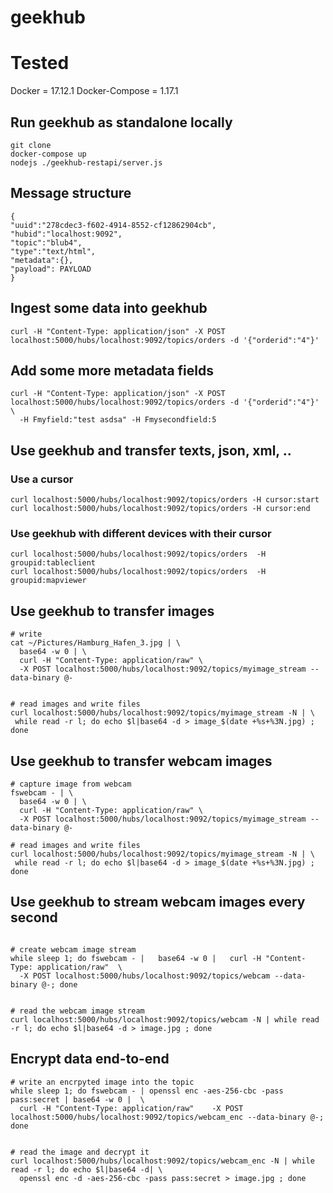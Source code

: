 # geekhub

# Tested
Docker = 17.12.1
Docker-Compose = 1.17.1

## Run geekhub as standalone locally
```
git clone
docker-compose up
nodejs ./geekhub-restapi/server.js
```

## Message structure
```
{
"uuid":"278cdec3-f602-4914-8552-cf12862904cb",
"hubid":"localhost:9092",
"topic":"blub4",
"type":"text/html",
"metadata":{},
"payload": PAYLOAD
}
```


## Ingest some data into geekhub

```
curl -H "Content-Type: application/json" -X POST localhost:5000/hubs/localhost:9092/topics/orders -d '{"orderid":"4"}'

```

## Add some more metadata fields
```
curl -H "Content-Type: application/json" -X POST localhost:5000/hubs/localhost:9092/topics/orders -d '{"orderid":"4"}' \
  -H Fmyfield:"test asdsa" -H Fmysecondfield:5

```

## Use geekhub and transfer texts, json, xml, ..

### Use a cursor
```
curl localhost:5000/hubs/localhost:9092/topics/orders -H cursor:start
curl localhost:5000/hubs/localhost:9092/topics/orders -H cursor:end

```

### Use geekhub with different devices with their cursor
```
curl localhost:5000/hubs/localhost:9092/topics/orders  -H groupid:tableclient
curl localhost:5000/hubs/localhost:9092/topics/orders  -H groupid:mapviewer

```

## Use geekhub to transfer images

```
# write
cat ~/Pictures/Hamburg_Hafen_3.jpg | \
  base64 -w 0 | \
  curl -H "Content-Type: application/raw" \
  -X POST localhost:5000/hubs/localhost:9092/topics/myimage_stream --data-binary @-


# read images and write files
curl localhost:5000/hubs/localhost:9092/topics/myimage_stream -N | \
 while read -r l; do echo $l|base64 -d > image_$(date +%s+%3N.jpg) ; done

```

## Use geekhub to transfer webcam images

```
# capture image from webcam
fswebcam - | \
  base64 -w 0 | \
  curl -H "Content-Type: application/raw" \
  -X POST localhost:5000/hubs/localhost:9092/topics/myimage_stream --data-binary @-

# read images and write files
curl localhost:5000/hubs/localhost:9092/topics/myimage_stream -N | \
 while read -r l; do echo $l|base64 -d > image_$(date +%s+%3N.jpg) ; done

```

## Use geekhub to stream webcam images every second
```

# create webcam image stream
while sleep 1; do fswebcam - |   base64 -w 0 |   curl -H "Content-Type: application/raw"  \
  -X POST localhost:5000/hubs/localhost:9092/topics/webcam --data-binary @-; done


# read the webcam image stream
curl localhost:5000/hubs/localhost:9092/topics/webcam -N | while read -r l; do echo $l|base64 -d > image.jpg ; done

```


## Encrypt data end-to-end
```
# write an encrpyted image into the topic
while sleep 1; do fswebcam - | openssl enc -aes-256-cbc -pass pass:secret | base64 -w 0 |  \
  curl -H "Content-Type: application/raw"    -X POST localhost:5000/hubs/localhost:9092/topics/webcam_enc --data-binary @-; done


# read the image and decrypt it
curl localhost:5000/hubs/localhost:9092/topics/webcam_enc -N | while read -r l; do echo $l|base64 -d| \
  openssl enc -d -aes-256-cbc -pass pass:secret > image.jpg ; done

```
